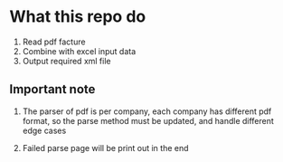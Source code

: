 
# What this repo do

1. Read pdf facture
2. Combine with excel input data
3. Output required xml file


## Important note

1. The parser of pdf is per company, each company has different pdf format, so the parse method must be updated, and handle different edge cases

2. Failed parse page will be print out in the end